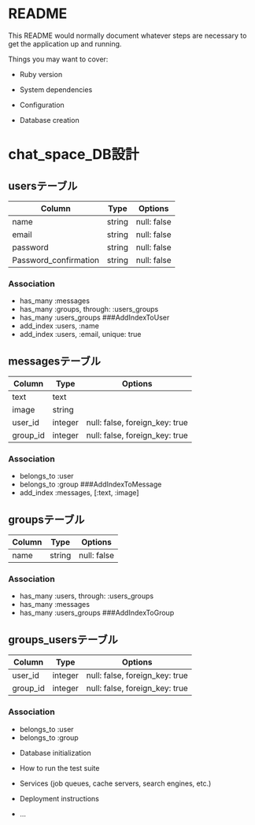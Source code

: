 # README

This README would normally document whatever steps are necessary to get the
application up and running.

Things you may want to cover:

* Ruby version

* System dependencies

* Configuration

* Database creation

# chat_space_DB設計
## usersテーブル
|Column|Type|Options|
|------|----|-------|
|name|string|null: false|
|email|string|null: false|
|password|string|null: false|
|Password_confirmation|string|null: false|
### Association
- has_many :messages
- has_many :groups, through:  :users_groups
- has_many :users_groups
###AddIndexToUser
- add_index :users, :name
- add_index :users, :email, unique: true


## messagesテーブル
|Column|Type|Options|
|------|----|-------|
|text|text|
|image|string|
|user_id|integer|null: false, foreign_key: true|
|group_id|integer|null: false, foreign_key: true|
### Association
- belongs_to :user
- belongs_to :group
###AddIndexToMessage
- add_index :messages, [:text, :image]

## groupsテーブル
|Column|Type|Options|
|------|----|-------|
|name|string|null: false|
### Association
- has_many :users,   through:  :users_groups
- has_many :messages  
- has_many :users_groups 
###AddIndexToGroup


## groups_usersテーブル
|Column|Type|Options|
|------|----|-------|
|user_id|integer|null: false, foreign_key: true|
|group_id|integer|null: false, foreign_key: true|
### Association
- belongs_to :user
- belongs_to :group

* Database initialization

* How to run the test suite

* Services (job queues, cache servers, search engines, etc.)

* Deployment instructions

* ...
